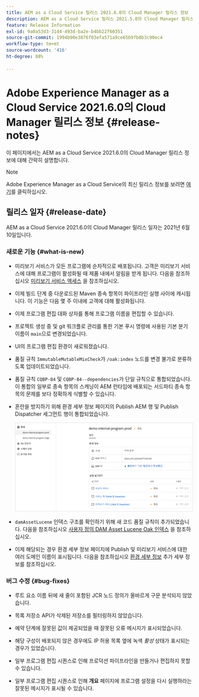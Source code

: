 ```yaml
---
title: AEM as a Cloud Service 릴리스 2021.6.0의 Cloud Manager 릴리스 정보
description: AEM as a Cloud Service 릴리스 2021.5.0의 Cloud Manager 릴리스 정보
feature: Release Information
exl-id: 9a0a53d3-31d4-493d-ba2e-b4bb22f60351
source-git-commit: 1994b90e3876f03efa571a9ce65b9fb8b3c90ec4
workflow-type: tm+mt
source-wordcount: '416'
ht-degree: 88%

---
```


# Adobe Experience Manager as a Cloud Service 2021.6.0의 Cloud Manager 릴리스 정보 {#release-notes}

이 페이지에서는 AEM as a Cloud Service 2021.6.0의 Cloud Manager 릴리스 정보에 대해 간략히 설명합니다.

>[!NOTE]
>Adobe Experience Manager as a Cloud Service의 최신 릴리스 정보를 보려면 [여기](https://experienceleague.adobe.com/docs/experience-manager-cloud-service/release-notes/release-notes/release-notes-current.html)를 클릭하십시오.

## 릴리스 일자 {#release-date}

AEM as a Cloud Service 2021.6.0의 Cloud Manager 릴리스 일자는 2021년 6월 10일입니다.

### 새로운 기능 {#what-is-new}

* 미리보기 서비스가 모든 프로그램에 순차적으로 배포됩니다. 고객은 미리보기 서비스에 대해 프로그램이 활성화될 때 제품 내에서 알림을 받게 됩니다. 다음을 참조하십시오 [미리보기 서비스 액세스](/help/implementing/cloud-manager/manage-environments.md#access-preview-service) 을 참조하십시오.

* 이제 빌드 단계 중 다운로드된 Maven 종속 항목이 파이프라인 실행 사이에 캐시됩니다. 이 기능은 다음 몇 주 이내에 고객에 대해 활성화됩니다.

* 이제 프로그램 편집 대화 상자를 통해 프로그램 이름을 편집할 수 있습니다.

* 프로젝트 생성 중 및 git 워크플로 관리를 통한 기본 푸시 명령에 사용된 기본 분기 이름이 `main`으로 변경되었습니다.

* UI의 프로그램 편집 환경이 새로워졌습니다.

* 품질 규칙 `ImmutableMutableMixCheck`가 `/oak:index` 노드를 변경 불가로 분류하도록 업데이트되었습니다.

* 품질 규칙 `CQBP-84` 및 `CQBP-84--dependencies`가 단일 규칙으로 통합되었습니다. 이 통합의 일부로 종속 항목의 스캐닝이 AEM 런타임에 배포되는 서드파티 종속 항목의 문제를 보다 정확하게 식별할 수 있습니다.

* 혼란을 방지하기 위해 환경 세부 정보 페이지의 Publish AEM 행 및 Publish Dispatcher 세그먼트 행이 통합되었습니다.

  ![Dispatcher 게시](/help/implementing/cloud-manager/release-notes/assets/aem-dispatcher.png)

* `damAssetLucene` 인덱스 구조를 확인하기 위해 새 코드 품질 규칙이 추가되었습니다. 다음을 참조하십시오 [사용자 정의 DAM Asset Lucene Oak 인덱스](/help/implementing/cloud-manager/custom-code-quality-rules.md#oakpal-damAssetLucene-sanity-check) 을 참조하십시오.

* 이제 해당되는 경우 환경 세부 정보 페이지에 Publish 및 미리보기 서비스에 대한 여러 도메인 이름이 표시됩니다. 다음을 참조하십시오 [환경 세부 정보](https://experienceleague.adobe.com/docs/experience-manager-cloud-service/implementing/using-cloud-manager/manage-environments.html?lang=ko#viewing-environment) 추가 세부 정보를 참조하십시오.

### 버그 수정 {#bug-fixes}

* 루트 요소 이름 뒤에 새 줄이 포함된 JCR 노드 정의가 올바르게 구문 분석되지 않았습니다.

* 목록 저장소 API가 삭제된 저장소를 필터링하지 않았습니다.

* 예약 단계에 잘못된 값이 제공되었을 때 잘못된 오류 메시지가 표시되었습니다.

* 해당 구성이 배포되지 않은 경우에도 IP 허용 목록 옆에 녹색 *활성* 상태가 표시되는 경우가 있었습니다.

* 일부 프로그램 편집 시퀀스로 인해 프로덕션 파이프라인을 만들거나 편집하지 못할 수 있습니다.

* 일부 프로그램 편집 시퀀스로 인해 **개요** 페이지에 프로그램 설정을 다시 실행하라는 잘못된 메시지가 표시될 수 있습니다.
